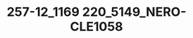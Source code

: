 ---
title: 257-12_1169 220_5149_NERO-CLE1058
image: 257-12_1169 220_5149_NERO-CLE1058.jpg
brand: thumbs
layout: vestito
---